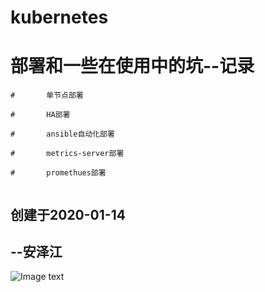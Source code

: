# kubernetes
# 部署和一些在使用中的坑--记录

```
# 		单节点部署

# 		HA部署

# 		ansible自动化部署

# 		metrics-server部署

#		promethues部署	


```

##                                                                                                                                 创建于2020-01-14

##                                                                                                                                                --安泽江

![Image text](https://github.com/anzejiang/kubernetes-/blob/master/images/1578972603(1).jpg)
